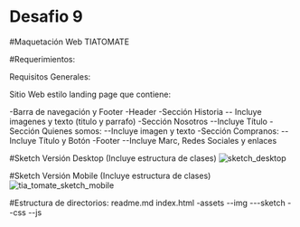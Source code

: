# Desafio 9

#Maquetación Web TIATOMATE

#Requerimientos:

Requisitos Generales:

Sitio Web estilo landing page que contiene:

-Barra de navegación y Footer
-Header
-Sección Historia
-- Incluye imagenes y texto (titulo y parrafo)
-Sección Nosotros
--Incluye Título
-Sección Quienes somos:
--Incluye imagen y texto
-Sección Compranos:
--Incluye Título y Botón
-Footer
--Incluye Marc, Redes Sociales y enlaces

#Sketch Versión Desktop (Incluye estructura de clases)
![sketch_desktop](https://user-images.githubusercontent.com/8588336/49411105-5b84c780-f746-11e8-9dbd-198212058708.png)

#Sketch Versión Mobile (Incluye estructura de clases)
![tia_tomate_sketch_mobile](https://user-images.githubusercontent.com/8588336/49411106-5b84c780-f746-11e8-9611-76c0f1bd9c6e.png)

#Estructura de directorios:
readme.md
index.html
-assets 
--img
---sketch
--css
--js

